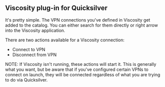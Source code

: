 ## Viscosity plug-in for Quicksilver ##

It's pretty simple. The VPN connections you've defined in Viscosity get added to the catalog. You can either search for them directly or right arrow into the Viscosity application.

There are two actions available for a Viscosity connection:

  * Connect to VPN
  * Disconnect from VPN

NOTE: If Viscosity isn't running, these actions will start it. This is generally what you want, but be aware that if you've configured certain VPNs to connect on launch, they will be connected regardless of what you are trying to do via Quicksilver.
